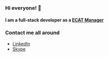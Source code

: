 ### Hi everyone! 👋
#### I am a full-stack developer as a <a href="https://manager.ec-at.com/referral/U2FsdGVkX18yC4jDUhf3Kw*qDFGL8FiETS3sb7lkkKgBTSrxZMTny8sRrlmCN3o8" target="_blank">ECAT Manager</a>
### Contact me all around
 - [LinkedIn](https://www.linkedin.com/in/kroim) 
 - [Skype](skype:kroim1202?chat) 